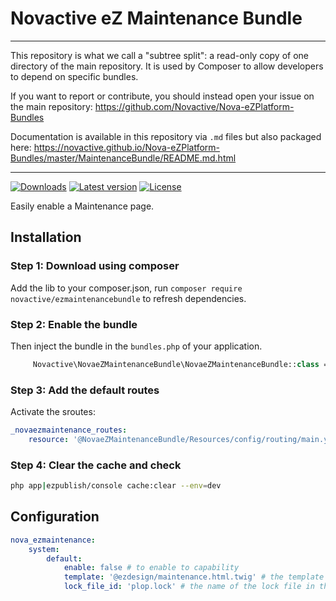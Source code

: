 # Novactive eZ Maintenance Bundle

----

This repository is what we call a "subtree split": a read-only copy of one directory of the main repository. 
It is used by Composer to allow developers to depend on specific bundles.

If you want to report or contribute, you should instead open your issue on the main repository: https://github.com/Novactive/Nova-eZPlatform-Bundles

Documentation is available in this repository via `.md` files but also packaged here: https://novactive.github.io/Nova-eZPlatform-Bundles/master/MaintenanceBundle/README.md.html

----


[![Downloads](https://img.shields.io/packagist/dt/novactive/ezmaintenancebundle.svg?style=flat-square)](https://packagist.org/packages/novactive/ezmaintenance)
[![Latest version](https://img.shields.io/github/release/Novactive/NovaeZMaintenanceBundle.svg?style=flat-square)](https://github.com/Novactive/NovaeZMaintenanceBundle/releases)
[![License](https://img.shields.io/packagist/l/novactive/ezmaintenancebundle.svg?style=flat-square)](LICENSE)

Easily enable a Maintenance page.


## Installation

### Step 1: Download using composer

Add the lib to your composer.json, run `composer require novactive/ezmaintenancebundle` to refresh dependencies.

### Step 2: Enable the bundle

Then inject the bundle in the `bundles.php` of your application.

```php
     Novactive\NovaeZMaintenanceBundle\NovaeZMaintenanceBundle::class => [ 'all'=> true ],
```

### Step 3: Add the default routes

Activate the sroutes:

```yml
_novaezmaintenance_routes:
    resource: '@NovaeZMaintenanceBundle/Resources/config/routing/main.yaml'
```

### Step 4: Clear the cache and check

```bash
php app|ezpublish/console cache:clear --env=dev
```


## Configuration

```yaml
nova_ezmaintenance:
    system:
        default:
            enable: false # to enable to capability
            template: '@ezdesign/maintenance.html.twig' # the template you want as a maintenace page
            lock_file_id: 'plop.lock' # the name of the lock file in the cluster

```
